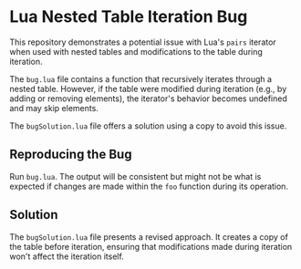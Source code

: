 # Lua Nested Table Iteration Bug

This repository demonstrates a potential issue with Lua's `pairs` iterator when used with nested tables and modifications to the table during iteration.

The `bug.lua` file contains a function that recursively iterates through a nested table. However, if the table were modified during iteration (e.g., by adding or removing elements), the iterator's behavior becomes undefined and may skip elements.

The `bugSolution.lua` file offers a solution using a copy to avoid this issue.

## Reproducing the Bug

Run `bug.lua`.  The output will be consistent but might not be what is expected if changes are made within the `foo` function during its operation.

## Solution

The `bugSolution.lua` file presents a revised approach. It creates a copy of the table before iteration, ensuring that modifications made during iteration won't affect the iteration itself.
